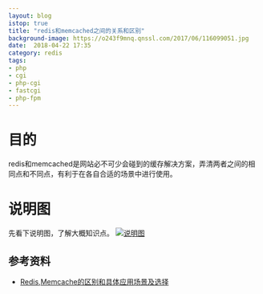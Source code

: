 ```yaml
---
layout: blog
istop: true
title: "redis和memcached之间的关系和区别"
background-image: https://o243f9mnq.qnssl.com/2017/06/116099051.jpg
date:  2018-04-22 17:35
category: redis 
tags:
- php
- cgi
- php-cgi
- fastcgi
- php-fpm
---
```

 
# 目的
 
redis和memcached是网站必不可少会碰到的缓存解决方案，弄清两者之间的相同点和不同点，有利于在各自合适的场景中进行使用。

# 说明图

先看下说明图，了解大概知识点。
[![说明图]({{site.url}}/style/images/BlankPortrait_20180425.png)]({{site.url}}/style/images/BlankPortrait_20180425.png)



## 参考资料
- [Redis,Memcache的区别和具体应用场景及选择](http://www.liberxue.com/2017/07/30/memcacheandredis.html)


